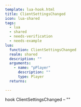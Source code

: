 ```yaml
---
template: lua-hook.html
title: ClientSettingsChanged
icon: lua-shared
tags:
  - lua
  - shared
  - needs-verification
  - needs-example
lua:
  function: ClientSettingsChanged
  realm: shared
  description: ""
  arguments:
    - name: "pPlayer"
      description: ""
      type: Player
  returns:
    
---
```


<div class="lua__search__keywords">
hook ClientSettingsChanged &#x2013; ""
</div>
